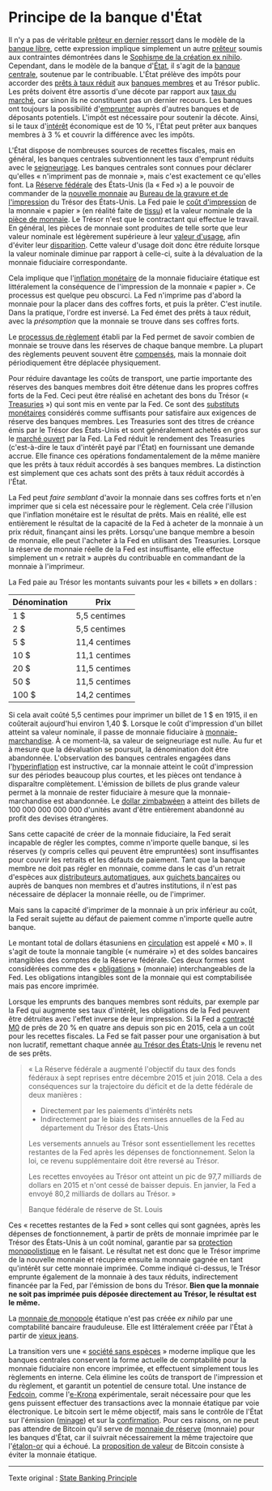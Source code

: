 Principe de la banque d'État
============================

Il n'y a pas de véritable [prêteur en dernier ressort](https://fr.wikipedia.org/wiki/Pr%C3%AAteur_en_dernier_ressort) dans le modèle de la [banque libre](https://fr.wikipedia.org/wiki/Banque_libre), cette expression implique simplement un autre [prêteur](ch101-glossary.md#prêter) soumis aux contraintes démontrées dans le [Sophisme de la création ex nihilo](chapters/ch084-thin-air-fallacy.md). Cependant, dans le modèle de la banque d'[État](ch101-glossary.md#état), il s'agit de la [banque centrale](https://fr.wikipedia.org/wiki/Banque_centrale), soutenue par le contribuable. L'État prélève des impôts pour accorder des [prêts à taux réduit](https://en.wikipedia.org/wiki/Discount_window) aux [banques membres](https://en.wikipedia.org/wiki/Structure_of_the_Federal_Reserve_System) et au Trésor public. Les prêts doivent être assortis d'une décote par rapport aux [taux du marché](https://www.frbdiscountwindow.org/pages/discount-rates/current-discount-rates), car sinon ils ne constituent pas un dernier recours. Les banques ont toujours la possibilité d'[emprunter](ch101-glossary.md#emprunter) auprès d'autres banques et de déposants potentiels. L'impôt est nécessaire pour soutenir la décote. Ainsi, si le taux d'[intérêt](ch101-glossary.md#intérêt) économique est de 10 %, l'État peut prêter aux banques membres à 3 % et couvrir la différence avec les impôts.

L'État dispose de nombreuses sources de recettes fiscales, mais en général, les banques centrales subventionnent les taux d'emprunt réduits avec le [seigneuriage](https://fr.wikipedia.org/wiki/Seigneuriage). Les banques centrales sont connues pour déclarer qu'elles « n'impriment pas de monnaie », mais c'est exactement ce qu'elles font. La [Réserve fédérale](https://fr.wikipedia.org/wiki/R%C3%A9serve_f%C3%A9d%C3%A9rale_des_%C3%89tats-Unis) des États-Unis (la « Fed ») a le pouvoir de commander de la [nouvelle monnaie](https://www.newyorkfed.org/aboutthefed/fedpoint/fed01.html) au [Bureau de la gravure et de l'impression](https://www.moneyfactory.gov/) du Trésor des États-Unis. La Fed paie le [coût d'impression](https://www.federalreserve.gov/faqs/currency_12771.htm) de la monnaie « papier » (en réalité faite de [tissu](https://www.moneyfactory.gov/hmimpaperandink.html)) et la valeur nominale de la [pièce de monnaie](https://fr.wikipedia.org/wiki/Pi%C3%A8ce_de_monnaie). Le Trésor n'est que le contractant qui effectue le travail. En général, les pièces de monnaie sont produites de telle sorte que leur valeur nominale est légèrement supérieure à leur [valeur d'usage](https://fr.wikipedia.org/wiki/Valeur_d%27usage), afin d'éviter leur [disparition](https://fr.wikipedia.org/wiki/Loi_de_Gresham). Cette valeur d'usage doit donc être réduite lorsque la valeur nominale diminue par rapport à celle-ci, suite à la dévaluation de la monnaie fiduciaire correspondante.

Cela implique que l'[inflation monétaire](https://fr.wikipedia.org/wiki/Cr%C3%A9ation_mon%C3%A9taire) de la monnaie fiduciaire étatique est littéralement la conséquence de l'impression de la monnaie « papier ». Ce processus est quelque peu obscurci. La Fed n'imprime pas d'abord la monnaie pour la placer dans des coffres forts, et puis la prêter. C'est inutile. Dans la pratique, l'ordre est inversé. La Fed émet des prêts à taux réduit, avec la *présomption* que la monnaie se trouve dans ses coffres forts.

Le [processus de règlement](https://en.wikipedia.org/wiki/Fedwire) établi par la Fed permet de savoir combien de monnaie se trouve dans les réserves de chaque banque membre. La plupart des règlements peuvent souvent être [compensés](https://fr.wikipedia.org/wiki/Netting_(finance)), mais la monnaie doit périodiquement être déplacée physiquement.

Pour réduire davantage les coûts de transport, une partie importante des réserves des banques membres doit être détenue dans les propres coffres forts de la Fed. Ceci peut être réalisé en achetant des bons du Trésor (« [Treasuries](https://en.wikipedia.org/wiki/United_States_Treasury_security) ») qui sont mis en vente par la Fed. Ce sont des [substituts monétaires](https://wiki.mises.org/wiki/Money_substitutes) considérés comme suffisants pour satisfaire aux exigences de réserve des banques membres. Les Treasuries sont des titres de créance émis par le Trésor des États-Unis et sont généralement achetés en gros sur le [marché ouvert](https://fred.stlouisfed.org/series/TREAST) par la Fed. La Fed réduit le rendement des Treasuries (c'est-à-dire le taux d'intérêt payé par l'État) en fournissant une demande accrue. Elle finance ces opérations fondamentalement de la même manière que les prêts à taux réduit accordés à ses banques membres. La distinction est simplement que ces achats sont des prêts à taux réduit accordés à l'État.

La Fed peut *faire semblant* d'avoir la monnaie dans ses coffres forts et n'en imprimer que si cela est nécessaire pour le règlement. Cela crée l'illusion que l'inflation monétaire est le résultat de prêts. Mais en réalité, elle est entièrement le résultat de la capacité de la Fed à acheter de la monnaie à un prix réduit, finançant ainsi les prêts. Lorsqu'une banque membre a besoin de monnaie, elle peut l'acheter à la Fed en utilisant des Treasuries. Lorsque la réserve de monnaie réelle de la Fed est insuffisante, elle effectue simplement un « retrait » auprès du contribuable en commandant de la monnaie à l'imprimeur.

La Fed paie au Trésor les montants suivants pour les « billets » en dollars :

| Dénomination | Prix          |
|--------------|---------------|
| 1 $          | 5,5 centimes  |
| 2 $          | 5,5 centimes  |
| 5 $          | 11,4 centimes |
| 10 $         | 11,1 centimes |
| 20 $         | 11,5 centimes |
| 50 $         | 11,5 centimes |
| 100 $        | 14,2 centimes |

Si cela avait coûté 5,5 centimes pour imprimer un billet de 1 $ en 1915, il en coûterait aujourd'hui environ 1,40 $. Lorsque le coût d'impression d'un billet atteint sa valeur nominale, il passe de monnaie fiduciaire à [monnaie-marchandise](https://www.wikiberal.org/wiki/Monnaie-marchandise). À ce moment-là, sa valeur de seigneuriage est nulle. Au fur et à mesure que la dévaluation se poursuit, la dénomination doit être abandonnée. L'observation des banques centrales engagées dans l'[hyperinflation](https://fr.wikipedia.org/wiki/Hyperinflation) est instructive, car la monnaie atteint le coût d'impression sur des périodes beaucoup plus courtes, et les pièces ont tendance à disparaître complètement. L'émission de billets de plus grande valeur permet à la monnaie de rester fiduciaire à mesure que la monnaie-marchandise est abandonnée. Le [dollar zimbabwéen](https://fr.wikipedia.org/wiki/Hyperinflation_au_Zimbabwe) a atteint des billets de 100 000 000 000 000 d'unités avant d'être entièrement abandonné au profit des devises étrangères.

Sans cette capacité de créer de la monnaie fiduciaire, la Fed serait incapable de régler les comptes, comme n'importe quelle banque, si les réserves (y compris celles qui peuvent être empruntées) sont insuffisantes pour couvrir les retraits et les défauts de paiement. Tant que la banque membre ne doit pas régler en monnaie, comme dans le cas d'un retrait d'espèces aux [distributeurs automatiques](https://fr.wikipedia.org/wiki/Guichet_automatique_bancaire), aux [guichets bancaires](https://www.l4m.fr/emag/metier/banque-finance-5/guichetier-banque-14668) ou auprès de banques non membres et d'autres institutions, il n'est pas nécessaire de déplacer la monnaie réelle, ou de l'imprimer.

Mais sans la capacité d'imprimer de la monnaie à un prix inférieur au coût, la Fed serait sujette au défaut de paiement comme n'importe quelle autre banque.

Le montant total de dollars étasuniens en [circulation](https://en.wikipedia.org/wiki/Money_supply#United_States) est appelé « M0 ». Il s'agit de toute la monnaie tangible (« numéraire ») et des soldes bancaires intangibles des comptes de la Réserve fédérale. Ces deux formes sont considérées comme des « [obligations](https://en.wikipedia.org/wiki/Money_supply#Money_creation_by_commercial_banks) » (monnaie) interchangeables de la Fed. Les obligations intangibles sont de la monnaie qui est comptabilisée mais pas encore imprimée.

Lorsque les emprunts des banques membres sont réduits, par exemple par la Fed qui augmente ses taux d'intérêt, les obligations de la Fed peuvent être détruites avec l'effet inverse de leur impression. Si la Fed a [contracté M0](https://tradingeconomics.com/united-states/money-supply-m0) de près de 20 % en quatre ans depuis son pic en 2015, cela a un coût pour les recettes fiscales. La Fed se fait passer pour une organisation à but non lucratif, remettant chaque année [au Trésor des États-Unis](https://www.stlouisfed.org/on-the-economy/2018/september/fed-payments-treasury-rising-interest-rates) le revenu net de ses prêts.

> « La Réserve fédérale a augmenté l'objectif du taux des fonds fédéraux à sept reprises entre décembre 2015 et juin 2018. Cela a des conséquences sur la trajectoire du déficit et de la dette fédérale de deux manières :
> 
> * Directement par les paiements d'intérêts nets
> * Indirectement par le biais des remises annuelles de la Fed au département du Trésor des États-Unis
>
> Les versements annuels au Trésor sont essentiellement les recettes restantes de la Fed après les dépenses de fonctionnement. Selon la loi, ce revenu supplémentaire doit être reversé au Trésor.
>
> Les recettes envoyées au Trésor ont atteint un pic de 97,7 milliards de dollars en 2015 et n'ont cessé de baisser depuis. En janvier, la Fed a envoyé 80,2 milliards de dollars au Trésor. »
> 
> Banque fédérale de réserve de St. Louis

Ces « recettes restantes de la Fed » sont celles qui sont gagnées, après les dépenses de fonctionnement, à partir de prêts de monnaie imprimée par le Trésor des États-Unis à un coût nominal, garantie par sa [protection monopolistique](https://fr.wikipedia.org/wiki/Faux-monnayage) en le faisant. Le résultat net est donc que le Trésor imprime de la nouvelle monnaie et récupère ensuite la monnaie gagnée en tant qu'intérêt sur cette monnaie imprimée. Comme indiqué ci-dessus, le Trésor emprunte également de la monnaie à des taux réduits, indirectement financée par la Fed, par l'émission de bons du Trésor. **Bien que la monnaie ne soit pas imprimée puis déposée directement au Trésor, le résultat est le même.**

La [monnaie de monopole](ch005-money-taxonomy.md) étatique n'est pas créée *ex nihilo* par une comptabilité bancaire frauduleuse. Elle est littéralement créée par l'État à partir de [vieux jeans](https://www.washingtonpost.com/news/wonk/wp/2013/12/16/how-tight-jeans-almost-ruined-americas-money/?variant=116ae929826d1fd3).

La transition vers une « [société sans espèces](https://www.nytimes.com/2018/11/21/business/sweden-cashless-society.html) » moderne implique que les banques centrales conservent la forme actuelle de comptabilité pour la monnaie fiduciaire non encore imprimée, et effectuent simplement tous les règlements en interne. Cela élimine les coûts de transport de l'impression et du règlement, et garantit un potentiel de censure total. Une instance de [Fedcoin](ch087-fedcoin-objectives.md), comme l'[e-Krona](https://www.riksbank.se/en-gb/payments--cash/e-krona) expérimentale, serait nécessaire pour que les gens puissent effectuer des transactions avec la monnaie étatique par voie électronique. Le bitcoin sert le même objectif, mais sans le contrôle de l'État sur l'émission ([minage](ch101-glossary.md#mine)) et sur la [confirmation](ch101-glossary.md#confirmation). Pour ces raisons, on ne peut pas attendre de Bitcoin qu'il serve de [monnaie de réserve](ch077-reserve-currency-fallacy.md) (monnaie) pour les banques d'État, car il suivrait nécessairement la même trajectoire que l'[étalon-or](https://fr.wikipedia.org/wiki/%C3%89talon-or) qui a échoué. La [proposition de valeur](ch003-value-proposition.md) de Bitcoin consiste à éviter la monnaie étatique.

---

Texte original : [State Banking Principle](https://github.com/libbitcoin/libbitcoin-system/wiki/State-Banking-Principle)